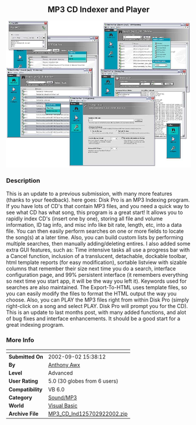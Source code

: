 ﻿<div align="center">

## MP3 CD Indexer and Player

<img src="PIC200292164182897.jpg">
</div>

### Description

This is an update to a previous submission, with many more features (thanks to your feedback). here goes: Disk Pro is an MP3 Indexing program. If you have lots of CD's that contain MP3 files, and you need a quick way to see what CD has what song, this program is a great start! It allows you to rapidly index CD's (insert one by one), storing all file and volume information, ID tag info, and misc info like bit rate, length, etc, into a data file. You can then easily perform searches on one or more fields to locate the song(s) at a later time. Also, you can build custom lists by performing multiple searches, then manually adding/deleting entires. I also added some extra GUI features, such as: Time intensive tasks all use a progress bar with a Cancel function, inclusion of a translucent, detachable, dockable toolbar, html template reports (for easy modification), sortable listview with sizable columns that remember their size next time you do a search, interface configuration page, and 99% persistent interface (it remembers everything so next time you start app, it will be the way you left it). Keywords used for searches are also maintained. The Export-To-HTML uses template files, so you can easily modify the files to format the HTML output the way you choose. Also, you can PLAY the MP3 files right from within Disk Pro (simply right-click on a song and select PLAY. Disk Pro will prompt you for the CD). This is an update to last months post, with many added functions, and alot of bug fixes and interface enhancements. It should be a good start for a great indexing program.
 
### More Info
 


<span>             |<span>
---                |---
**Submitted On**   |2002-09-02 15:38:12
**By**             |[Anthony Awx](https://github.com/Planet-Source-Code/PSCIndex/blob/master/ByAuthor/anthony-awx.md)
**Level**          |Advanced
**User Rating**    |5.0 (30 globes from 6 users)
**Compatibility**  |VB 6\.0
**Category**       |[Sound/MP3](https://github.com/Planet-Source-Code/PSCIndex/blob/master/ByCategory/sound-mp3__1-45.md)
**World**          |[Visual Basic](https://github.com/Planet-Source-Code/PSCIndex/blob/master/ByWorld/visual-basic.md)
**Archive File**   |[MP3\_CD\_Ind125702922002\.zip](https://github.com/Planet-Source-Code/anthony-awx-mp3-cd-indexer-and-player__1-38596/archive/master.zip)








